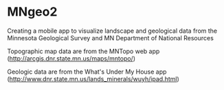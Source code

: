 # MNgeo2
Creating a mobile app to visualize landscape and geological data from the Minnesota Geological Survey and MN Department of National Resources

Topographic map data are from the MNTopo web app (http://arcgis.dnr.state.mn.us/maps/mntopo/)

Geologic data are from the What's Under My House app (http://www.dnr.state.mn.us/lands_minerals/wuyh/ipad.html)
